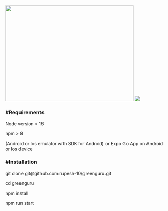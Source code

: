 
<img src="https://res.cloudinary.com/dqrrkueir/image/upload/v1672937321/greenguru/image-removebg-preview_3_psng2i.png" width=400 height="300">
<img src="https://res.cloudinary.com/dqrrkueir/image/upload/v1673527328/greenguru/image-removebg-preview_5_m5swbc.png">

<h3>#Requirements</h3>
<p> Node version > 16 </p>
<p> npm > 8 </p>
<p> (Android or Ios emulator with SDK for Android) or Expo Go App on Android or Ios device </p>

<h3>#Installation</h3>
<p>git clone git@github.com:rupesh-10/greenguru.git </p>
<p>cd greenguru </p>
<p> npm install </p>
<p> npm run start </p>

